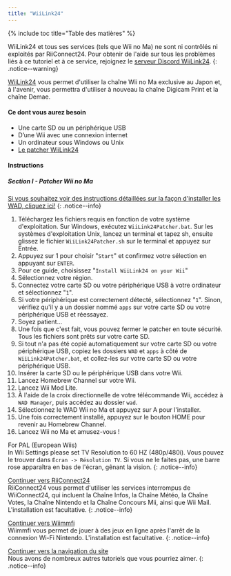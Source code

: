 ```yaml
---
title: "WiiLink24"
---
```


{% include toc title="Table des matières" %}

WiiLink24 et tous ses services (tels que Wii no Ma) ne sont ni contrôlés ni exploités par RiiConnect24. Pour obtenir de l'aide sur tous les problèmes liés à ce tutoriel et à ce service, rejoignez le [serveur Discord WiiLink24](https://discord.gg/n4ta3w6).
{: .notice--warning}

[WiiLink24](https://wiilink24.com/) vous permet d'utiliser la chaîne Wii no Ma exclusive au Japon et, à l'avenir, vous permettra d'utiliser à nouveau la chaîne Digicam Print et la chaîne Demae.

#### Ce dont vous aurez besoin

* Une carte SD ou un périphérique USB
* D’une Wii avec une connexion internet
* Un ordinateur sous Windows ou Unix
* [Le patcher WiiLink24](https://github.com/WiiLink24/WiiLink24-Patcher/releases)

#### Instructions

##### Section I - Patcher Wii no Ma

[Si vous souhaitez voir des instructions détaillées sur la façon d'installer les WAD, cliquez ici!](wiimodlite)
{: .notice--info}

1. Téléchargez les fichiers requis en fonction de votre système d'exploitation. Sur Windows, exécutez `WiiLink24Patcher.bat`. Sur les systèmes d'exploitation Unix, lancez un terminal et tapez sh, ensuite glissez le fichier `WiiLink24Patcher.sh` sur le terminal et appuyez sur Entrée.
2. Appuyez sur 1 pour choisir "`Start`" et confirmez votre sélection en appuyant sur `ENTER`.
3. Pour ce guide, choisissez "`Install WiiLink24 on your Wii`"
4. Sélectionnez votre région.
5. Connectez votre carte SD ou votre périphérique USB à votre ordinateur et sélectionnez "`1`".
6. Si votre périphérique est correctement détecté, sélectionnez "`1`". Sinon, vérifiez qu'il y a un dossier nommé `apps` sur votre carte SD ou votre périphérique USB et réessayez.
7. Soyez patient...
8. Une fois que c'est fait, vous pouvez fermer le patcher en toute sécurité. Tous les fichiers sont prêts sur votre carte SD.
9. Si tout n'a pas été copié automatiquement sur votre carte SD ou votre périphérique USB, copiez les dossiers `WAD` et `apps` à côté de `WiiLink24Patcher.bat`, et collez-les sur votre carte SD ou votre périphérique USB.
10. Insérer la carte SD ou le périphérique USB dans votre Wii.
11. Lancez Homebrew Channel sur votre Wii.
12. Lancez Wii Mod Lite.
13. À l'aide de la croix directionnelle de votre télécommande Wii, accédez à `WAD Manager`, puis accédez au dossier `wad`.
14. Sélectionnez le WAD Wii no Ma et appuyez sur A pour l'installer.
15. Une fois correctement installé, appuyez sur le bouton HOME pour revenir au Homebrew Channel.
16. Lancez Wii no Ma et amusez-vous !

For PAL (European Wiis)<br> In Wii Settings please set TV Resolution to 60 HZ (480p/480i). Vous pouvez le trouver dans `Écran -> Résolution TV`. Si vous ne le faites pas, une barre rose apparaîtra en bas de l'écran, gênant la vision.
{: .notice--info}

[ Continuer vers RiiConnect24 ](riiconnect24) <br> RiiConnect24 vous permet d'utiliser les services interrompus de WiiConnect24, qui incluent la Chaîne Infos, la Chaîne Météo, la Chaîne Votes, la Chaîne Nintendo et la Chaîne Concours Mii, ainsi que Wii Mail. L'installation est facultative.
{: .notice--info}

[Continuer vers Wiimmfi](wiimmfi)<br> Wiimmfi vous permet de jouer à des jeux en ligne après l'arrêt de la connexion Wi-Fi Nintendo. L'installation est facultative.
{: .notice--info}

[Continuer vers la navigation du site](site-navigation)<br> Nous avons de nombreux autres tutoriels que vous pourriez aimer.
{: .notice--info}
